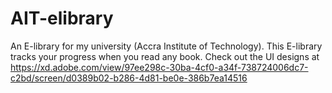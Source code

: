 # AIT-elibrary
An E-library for my university (Accra Institute of Technology). This E-library tracks your progress when you read any book. 
Check out the UI designs at https://xd.adobe.com/view/97ee298c-30ba-4cf0-a34f-738724006dc7-c2bd/screen/d0389b02-b286-4d81-be0e-386b7ea14516

